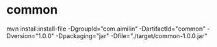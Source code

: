 # common

 mvn install:install-file -DgroupId=”com.aimilin“ -DartifactId="common" -Dversion="1.0.0" -Dpackaging="jar"  -Dfile="./target/common-1.0.0.jar"